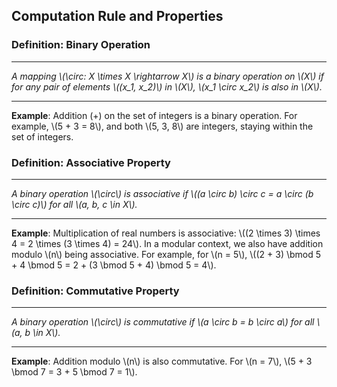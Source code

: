 ## Computation Rule and Properties


### Definition: Binary Operation

---

*A mapping \\(\circ: X \times X \rightarrow X\\) is a binary operation on \\(X\\) if for any pair of elements \\((x_1, x_2)\\) in \\(X\\), \\(x_1 \circ x_2\\) is also in \\(X\\).*

---

**Example**: Addition (+) on the set of integers is a binary operation. For example, \\(5 + 3 = 8\\), and both \\(5, 3, 8\\) are integers, staying within the set of integers.

### Definition: Associative Property

---

*A binary operation \\(\circ\\) is associative if \\((a \circ b) \circ c = a \circ (b \circ c)\\) for all \\(a, b, c \in X\\).*

---

**Example**: Multiplication of real numbers is associative: \\((2 \times 3) \times 4 = 2 \times (3 \times 4) = 24\\). In a modular context, we also have addition modulo \\(n\\) being associative. For example, for \\(n = 5\\), \\((2 + 3) \bmod 5 + 4 \bmod 5 = 2 + (3 \bmod 5 + 4) \bmod 5 = 4\\).

### Definition: Commutative Property

---

*A binary operation \\(\circ\\) is commutative if \\(a \circ b = b \circ a\\) for all \\(a, b \in X\\).*

---

**Example**: Addition modulo \\(n\\) is also commutative. For \\(n = 7\\), \\(5 + 3 \bmod 7 = 3 + 5 \bmod 7 = 1\\).
